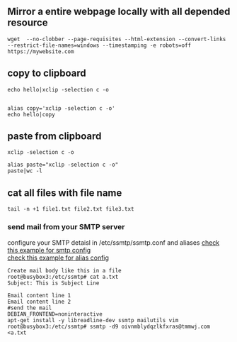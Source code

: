 ## Mirror a entire webpage locally with all depended resource
```
wget  --no-clobber --page-requisites --html-extension --convert-links --restrict-file-names=windows --timestamping -e robots=off https://mywebsite.com
```
## copy to clipboard
```
echo hello|xclip -selection c -o


alias copy='xclip -selection c -o'
echo hello|copy
```
## paste from clipboard
```
xclip -selection c -o

alias paste="xclip -selection c -o"
paste|wc -l
```
## cat all files with file name
```
tail -n +1 file1.txt file2.txt file3.txt
```
### send mail from your SMTP server
configure your SMTP detaisl in /etc/ssmtp/ssmtp.conf and aliases 
[check this example for smtp config](https://github.com/awcator/DevOpsJourneyWithArchLinux/blob/master/configs/etc/ssmtp/ssmtp.conf) <br>
[check this example for alias config  ](https://github.com/awcator/DevOpsJourneyWithArchLinux/blob/master/configs/etc/ssmtp/revaliases)

```
Create mail body like this in a file
root@busybox3:/etc/ssmtp# cat a.txt
Subject: This is Subject Line

Email content line 1
Email content line 2
#send the mail
DEBIAN_FRONTEND=noninteractive
apt-get install -y libreadline-dev ssmtp mailutils vim
root@busybox3:/etc/ssmtp# ssmtp -d9 oivnmblydqzlkfxras@tmmwj.com <a.txt
```
